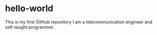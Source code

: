 # hello-world
This is my first GitHub repository
I am a telecommunication engineer and self-taught programmer.

